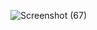 ![Screenshot (67)](https://github.com/Christian1914/SoftUni-Software-Engineering/assets/105857867/0a5e2a35-9530-4834-86a7-9f43b1a17ae7)
